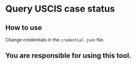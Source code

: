 # Query USCIS case status

## How to use
   Change credentials in the `credential.json` file.

## You are responsible for using this tool.

